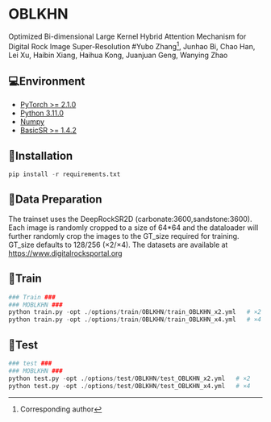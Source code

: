 # **OBLKHN**
Optimized Bi-dimensional Large Kernel Hybrid Attention Mechanism for Digital Rock Image Super-Resolution
#Yubo Zhang[^†], Junhao Bi, Chao Han,  Lei Xu, Haibin Xiang, Haihua Kong, Juanjuan Geng, Wanying Zhao 
[^†]: Corresponding author

## 💻Environment

- [PyTorch >= 2.1.0](https://pytorch.org/)
- [Python 3.11.0](https://www.python.org/downloads/)
- [Numpy](https://numpy.org/)
- [BasicSR >= 1.4.2](https://github.com/XPixelGroup/BasicSR)

## 🔧Installation

```python
pip install -r requirements.txt 
```

## 📜Data Preparation

The trainset uses the DeepRockSR2D (carbonate:3600,sandstone:3600). Each image is randomly cropped to a size of 64*64 and the dataloader will further randomly crop the images to the GT_size required for training. GT_size defaults to 128/256 (×2/×4). The datasets are available at https://www.digitalrocksportal.org

## 🚀Train

```python
### Train ###
### MOBLKHN ###
python train.py -opt ./options/train/OBLKHN/train_OBLKHN_x2.yml   # ×2
python train.py -opt ./options/train/OBLKHN/train_OBLKHN_x4.yml   # ×4
```

## 🚀Test
```python
### test ###
### MOBLKHN ###
python test.py -opt ./options/test/OBLKHN/test_OBLKHN_x2.yml   # ×2
python test.py -opt ./options/test/OBLKHN/test_OBLKHN_x4.yml   # ×4

```
